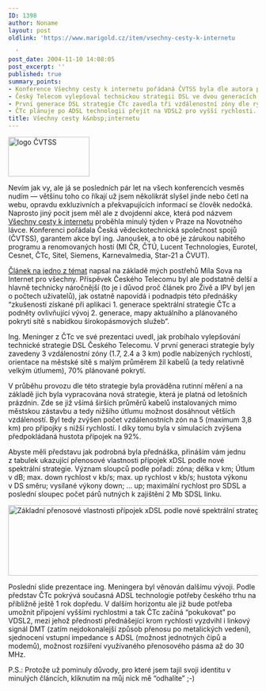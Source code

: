 ```yaml
---
ID: 1398
author: Noname
layout: post
oldlink: 'https://www.marigold.cz/item/vsechny-cesty-k-internetu

  '
post_date: 2004-11-10 14:08:05
post_excerpt: ''
published: true
summary_points:
- Konference Všechny cesty k internetu pořádaná ČVTSS byla dle autora přínosná.
- Český Telecom vylepšoval technickou strategii DSL ve dvou generacích.
- První generace DSL strategie ČTc zavedla tři vzdálenostní zóny dle rychlosti.
- ČTc plánuje po ADSL technologii přejít na VDSL2 pro vyšší rychlosti.
title: Všechny cesty k&nbsp;internetu
---
```


<div class="rightbox"><img src="/wp-content/uploads/cache/20041110-cvtss-logo.gif" alt="logo ČVTSS" width="164" height="80" /></div><p>
Nevím jak vy, ale já se posledních pár let na všech konferencích vesměs nudím — většinu toho co říkají už jsem několikrát slyšel jinde nebo četl na webu, opravdu exkluzivních a překvapujících informací se člověk nedočká. Naprosto jiný pocit jsem měl ale z dvojdenní akce, která pod názvem <a href="http://www.cvtss.cz/akce.php"><u>Všechny cesty k internetu</u></a> proběhla minulý týden v Praze na Novotného lávce. Konferenci pořádala Česká vědeckotechnická společnost spojů (ČVTSS), garantem akce byl ing. Janoušek, a to obé je zárukou nabitého programu a renomovaných hostí (MI ČR, ČTÚ, Lucent Technologies, Eurotel, Cesnet, ČTc, Sitel, Siemens, Karnevalmedia, Star-21 a ČVUT).</p>

<!--more--><p>
<a href="http://www.internetprovsechny.cz/clanek.php?cid=102">Článek na jedno z témat</a> napsal na základě mých postřehů Míla Sova na Internet pro všechny. Příspěvek Českého Telecomu byl ale podstatně delší a hlavně technicky náročnější (to je i důvod proč článek pro Živě a IPV byl jen o počtech uživatelů), jak ostatně napovídá i podnadpis této přednášky &#8220;zkušenosti získané při aplikaci 1. generace spektrální strategie ČTc a podněty ovlivňující vývoj 2. generace, mapy aktuálního a plánovaného pokrytí sítě s nabídkou širokopásmových služeb&#8221;.</p>
<p>
Ing. Meninger z ČTc ve své prezentaci uvedl, jak probíhalo vylepšování technické strategie DSL Českého Telecomu. V první generaci strategie byly zavedeny 3 vzdálenostní zóny (1.7, 2.4 a 3 km) podle nabízených rychlostí, orientace na městské sítě s malým průměrem žil kabelů (a tedy relativně velkým útlumem), 70% plánované pokrytí.</p>
<p>
V průběhu provozu dle této strategie byla prováděna rutinní měření a na základě jich byla vypracována nová strategie, která je platná od letošních prázdnin. Zde se již všímá širších průměrů kabelů instalovaných mimo městskou zástavbu a tedy nižšího útlumu možnost dosáhnout větších vzdáleností. Byl tedy zvýšen počet vzdálenostních zón na 5 (maximum 3,8 km) pro přípojky s nižší rychlostí. I díky tomu byla v simulacích zvýšena předpokládaná hustota přípojek na 92%.</p>
<p>
Abyste měli představu jak podrobná byla přednáška, přináším vám jednu z tabulek ukazující přenosové vlastnosti přípojek xDSL podle nové spektrální strategie. Význam sloupců podle pořadí: zóna; délka v km; Útlum v dB; max. down rychlost v kb/s; max. up rychlost v kb/s; hustota výkonu v DS směru; vysílané výkony down; &#8230; up; maximální rychlost pro SDSL a poslední sloupec počet párů nutných k zajištění 2 Mb SDSL linku.</p>
<div class="rightbox"><img src="/wp-content/uploads/cache/20041110-ctc-spektralni-strategie2.gif" alt="Základní přenosové vlastnosti přípojek xDSL podle nové spektrální strategie" width="555" height="142" /></div><p>
Poslední slide prezentace ing. Meningera byl věnován dalšímu vývoji. Podle představ ČTc pokrývá současná ADSL technologie potřeby českého trhu na přibližně ještě 1 rok dopředu. V dalším horizontu ale již bude potřeba umožnit připojení vyššími rychlostmi a tak ČTc začíná &#8220;pokukovat&#8221; po VDSL2, mezi jehož přednosti přednášející krom rychlosti vyzdvihl i linkový signál DMT (zatím nejdokonalejší způsob přenosu po metalických vedení), sjednocení vstupní impedance s ADSL (možnost jednotných čipů a modemů), možnost rozšíření využívaného přenosového pásma až do 30 MHz.</p>
<p>
P.S.: Protože už pominuly důvody, pro které jsem tajil svoji identitu v minulých článcích, kliknutím na můj nick mě &#8220;odhalíte&#8221; ;-) </p>